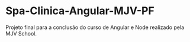 # Spa-Clinica-Angular-MJV-PF
Projeto final para a conclusão do curso de Angular e Node realizado pela MJV School.
